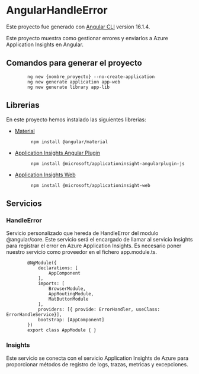 # AngularHandleError

Este proyecto fue generado con [Angular CLI](https://github.com/angular/angular-cli) version 16.1.4.

Este proyecto muestra como gestionar errores y enviarlos a Azure Application Insights en Angular.

## Comandos para generar el proyecto

            ng new {nombre_proyecto} --no-create-application
            ng new generate application app-web
            ng new generate library app-lib

## Librerias

En este proyecto hemos instalado las siguientes librerias:

- [Material](https://www.npmjs.com/package/@angular/material)

            npm install @angular/material

- [Application Insights Angular Plugin](https://www.npmjs.com/package/@microsoft/applicationinsights-angularplugin-js)

            npm install @microsoft/applicationinsight-angularplugin-js

- [Application Insights Web](https://www.npmjs.com/package/@microsoft/applicationinsights-web)

            npm install @microsoft/applicationinsight-web

## Servicios

### HandleError

Servicio personalizado que hereda de HandleError del modulo @angular/core. Este servicio será el encargado de llamar al servicio Insights para registrar el error en Azure Application Insights. Es necesario poner nuestro servicio como proveedor en el fichero app.module.ts. 

            @NgModule({
                declarations: [
                    AppComponent
                ],
                imports: [
                    BrowserModule,
                    AppRoutingModule,
                    MatButtonModule
                ],
                providers: [{ provide: ErrorHandler, useClass: ErrorHandleService}],
                bootstrap: [AppComponent]
            })
            export class AppModule { }

### Insights

Este servicio se conecta con el servicio Application Insights de Azure para proporcionar métodos de registro de logs, trazas, metricas y excepciones. 